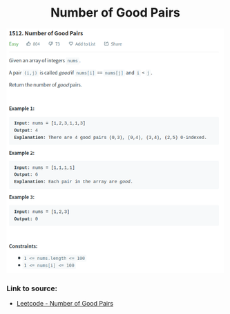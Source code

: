 <h1 align="center">Number of Good Pairs</h1>

![alt text](https://raw.githubusercontent.com/matthew01lokiet/Github-repos-images/main/Algs/Arrays/lcxWbwcT_o.png)

### Link to source: 
- <a href="https://leetcode.com/problems/number-of-good-pairs/">Leetcode - Number of Good Pairs</a>

